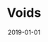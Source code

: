 ---
title: Voids
tags: [Digital]

type: docs
date: 2019-01-01
bookToc: false
image: voids.webp
summary: "What is home?"
---